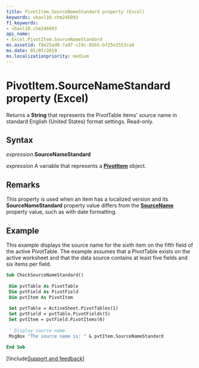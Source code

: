 ```yaml
---
title: PivotItem.SourceNameStandard property (Excel)
keywords: vbaxl10.chm246093
f1_keywords:
- vbaxl10.chm246093
api_name:
- Excel.PivotItem.SourceNameStandard
ms.assetid: f8e25ad0-7a97-c19c-85b5-bf25e3553ca8
ms.date: 05/07/2019
ms.localizationpriority: medium
---
```



# PivotItem.SourceNameStandard property (Excel)

Returns a **String** that represents the PivotTable items' source name in standard English (United States) format settings. Read-only.


## Syntax

_expression_.**SourceNameStandard**

_expression_ A variable that represents a **[PivotItem](Excel.PivotItem.md)** object.


## Remarks

This property is used when an item has a localized version and its **SourceNameStandard** property value differs from the **[SourceName](Excel.PivotItem.SourceName.md)** property value, such as with date formatting.


## Example

This example displays the source name for the sixth item on the fifth field of the active PivotTable. The example assumes that a PivotTable exists on the active worksheet and that the data source contains at least five fields and six items per field.

```vb
Sub CheckSourceNameStandard() 
 
 Dim pvtTable As PivotTable 
 Dim pvtField As PivotField 
 Dim pvtItem As PivotItem 
 
 Set pvtTable = ActiveSheet.PivotTables(1) 
 Set pvtField = pvtTable.PivotFields(5) 
 Set pvtItem = pvtField.PivotItems(6) 
 
 ' Display source name. 
 MsgBox "The source name is: " & pvtItem.SourceNameStandard 
 
End Sub
```



[!include[Support and feedback](~/includes/feedback-boilerplate.md)]